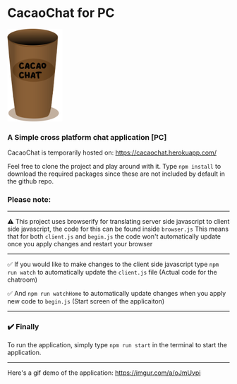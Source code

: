 <h1>CacaoChat for PC</h1>
<img src="https://github.com/Dacen12/Cacaochat-Mobile/blob/master/cacaochat_logo.png" width="125">

<h3>A Simple cross platform chat application [PC]</h3>

CacaoChat is temporarily hosted on: https://cacaochat.herokuapp.com/

Feel free to clone the project and play around with it.
Type `npm install` to download the required packages since these are not included by default in the github repo.

<h3>Please note:</h3>

- - - - -
:warning:
This project uses browserify for translating server side javascript to client side javascript, the code for this can be found inside ``browser.js``
This means that for both  `client.js`  and  `begin.js`  the code won't automatically update once you apply changes and restart your browser

 - - - -  


✅ If you would like to make changes to the client side javascript type `npm run watch` to automatically update the `client.js` file (Actual code for the chatroom)

✅ And `npm run watchHome` to automatically update changes when you apply new code to `begin.js` (Start screen of the applicaiton)

 - - - - - 
 
 <h3>✔️ Finally </h3>
 
 To run the application, simply type `npm run start` in the terminal to start the application.

- - - - - 

Here's a gif demo of the application: https://imgur.com/a/oJmUvpi
